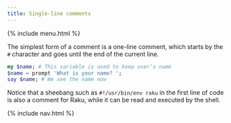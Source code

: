 ```yaml
---
title: Single-line comments
---
```


{% include menu.html %}

The simplest form of a comment is a one-line comment, which starts by the `#` character and goes until the end of the current line.

```raku
my $name; # This variable is used to keep user’s name
$name = prompt 'What is your name? ';
say $name; # We see the name now
```

Notice that a sheebang such as `#!/usr/bin/env raku` in the first line of code is also a comment for Raku, while it can be read and executed by the shell.

{% include nav.html %}
